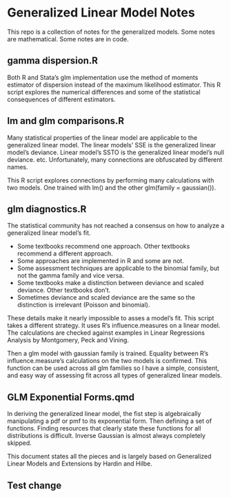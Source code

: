 
# Generalized Linear Model Notes

This repo is a collection of notes for the generalized models. Some
notes are mathematical. Some notes are in code.

## gamma dispersion.R

Both R and Stata’s glm implementation use the method of moments
estimator of dispersion instead of the maximum likelihood estimator.
This R script explores the numerical differences and some of the
statistical consequences of different estimators.

## lm and glm comparisons.R

Many statistical properties of the linear model are applicable to the
generalized linear model. The linear models’ SSE is the generalized
linear model’s deviance. Linear model’s SSTO is the generalized linear
model’s null deviance. etc. Unfortunately, many connections are
obfuscated by different names.

This R script explores connections by performing many calculations with
two models. One trained with lm() and the other glm(family =
gaussian()).

## glm diagnostics.R

The statistical community has not reached a consensus on how to analyze
a generalized linear model’s fit.

- Some textbooks recommend one approach. Other textbooks recommend a
  different approach.
- Some approaches are implemented in R and some are not.
- Some assessment techniques are applicable to the binomial family, but
  not the gamma family and vice versa.
- Some textbooks make a distinction between deviance and scaled
  deviance. Other textbooks don’t.
- Sometimes deviance and scaled deviance are the same so the distinction
  is irrelevant (Poisson and binomial).

These details make it nearly impossible to asses a model’s fit. This
script takes a different strategy. It uses R’s influence.measures on a
linear model. The calculations are checked against examples in Linear
Regressions Analysis by Montgomery, Peck and Vining.

Then a glm model with gaussian family is trained. Equality between R’s
influence.measure’s calculations on the two models is confirmed. This
function can be used across all glm families so I have a simple,
consistent, and easy way of assessing fit across all types of
generalized linear models.

## GLM Exponential Forms.qmd

In deriving the generalized linear model, the fist step is algebraically
manipulating a pdf or pmf to its exponential form. Then defining a set
of functions. Finding resources that clearly state these functions for
all distributions is difficult. Inverse Gaussian is almost always
completely skipped.

This document states all the pieces and is largely based on Generalized
Linear Models and Extensions by Hardin and Hilbe.

## Test change
